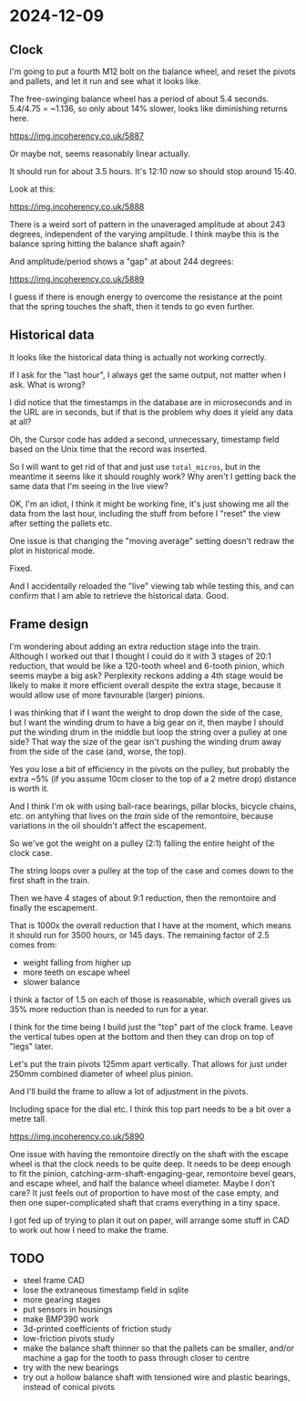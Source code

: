 # 2024-12-09

## Clock

I'm going to put a fourth M12 bolt on the balance wheel, and reset the pivots and pallets,
and let it run and see what it looks like.

The free-swinging balance wheel has a period of about 5.4 seconds. 5.4/4.75 = ~1.136,
so only about 14% slower, looks like diminishing returns here.

https://img.incoherency.co.uk/5887

Or maybe not, seems reasonably linear actually.

It should run for about 3.5 hours. It's 12:10 now so should stop around 15:40.

Look at this:

https://img.incoherency.co.uk/5888

There is a weird sort of pattern in the unaveraged amplitude at about 243 degrees, independent
of the varying amplitude. I think
maybe this is the balance spring hitting the balance shaft again?

And amplitude/period shows a "gap" at about 244 degrees:

https://img.incoherency.co.uk/5889

I guess if there is enough energy to overcome the resistance at the point that the spring touches the shaft, then it tends to go even further.

## Historical data

It looks like the historical data thing is actually not working correctly.

If I ask for the "last hour", I always get the same output, not matter when I ask.
What is wrong?

I did notice that the timestamps in the database are in microseconds and in the URL are in
seconds, but if that is the problem why does it yield any data at all?

Oh, the Cursor code has added a second, unnecessary, timestamp field based on the Unix time
that the record was inserted.

So I will want to get rid of that and just use `total_micros`, but in the meantime it seems
like it should roughly work? Why aren't I getting back the same data that I'm seeing in the
live view?

OK, I'm an idiot, I think it might be working fine, it's just showing me all the data
from the last hour, including the stuff from before I "reset" the view after setting the
pallets etc.

One issue is that changing the "moving average" setting doesn't redraw the plot in historical
mode.

Fixed.

And I accidentally reloaded the "live" viewing tab while testing this, and can confirm that
I am able to retrieve the historical data. Good.

## Frame design

I'm wondering about adding an extra reduction stage into the train. Although I worked out
that I thought I could do it with 3 stages of 20:1 reduction, that would be like a 120-tooth
wheel and 6-tooth pinion, which seems maybe a big ask? Perplexity reckons adding a 4th stage
would be likely to make it more efficient overall despite the extra stage, because it would
allow use of more favourable (larger) pinions.

I was thinking that if I want the weight to drop down the side of the case, but I want the
winding drum to have a big gear on it, then maybe I should put the winding drum in the
middle but loop the string over a pulley at one side? That way the size of the gear isn't
pushing the winding drum away from the side of the case (and, worse, the top).

Yes you lose a bit of efficiency in the pivots on the pulley, but probably the
extra ~5% (if you assume 10cm closer to the top of a 2 metre drop) distance is worth it.

And I think I'm ok with using ball-race bearings, pillar blocks, bicycle chains, etc.
on antyhing that lives on the *train* side of the remontoire, because variations in the oil
shouldn't affect the escapement.

So we've got the weight on a pulley (2:1) falling the entire height of the clock case.

The string loops over a pulley at the top of the case and comes down to the first shaft
in the train.

Then we have 4 stages of about 9:1 reduction, then the remontoire and finally the
escapement.

That is 1000x the overall reduction that I have at the moment, which means it should
run for 3500 hours, or 145 days. The remaining factor of 2.5 comes from:

 * weight falling from higher up
 * more teeth on escape wheel
 * slower balance

I think a factor of 1.5 on each of those is reasonable, which overall gives us 35% more
reduction than is needed to run for a year.

I think for the time being I build just the "top" part of the clock frame. Leave the vertical
tubes open at the bottom and then they can drop on top of "legs" later.

Let's put the train pivots 125mm apart vertically. That allows for just under 250mm
combined diameter of wheel plus pinion.

And I'll build the frame to allow a lot of adjustment in the pivots.

Including space for the dial etc. I think this top part needs to be a bit over a metre
tall.

https://img.incoherency.co.uk/5890

One issue with having the remontoire directly on the shaft with the escape wheel is that
the clock needs to be quite deep. It needs to be deep enough to fit the pinion, catching-arm-shaft-engaging-gear, remontoire bevel gears, and escape wheel, and
half the balance wheel diameter. Maybe I don't care? It just feels out of proportion to have
most of the case empty, and then one super-complicated shaft that crams everything in a
tiny space.

I got fed up of trying to plan it out on paper, will arrange some stuff in CAD to work out
how I need to make the frame.

## TODO

 * steel frame CAD
 * lose the extraneous timestamp field in sqlite
 * more gearing stages
 * put sensors in housings
 * make BMP390 work
 * 3d-printed coefficients of friction study
 * low-friction pivots study
 * make the balance shaft thinner so that the pallets can be smaller, and/or machine a gap for the tooth to pass through closer to centre
 * try with the new bearings
 * try out a hollow balance shaft with tensioned wire and plastic bearings, instead of conical pivots
